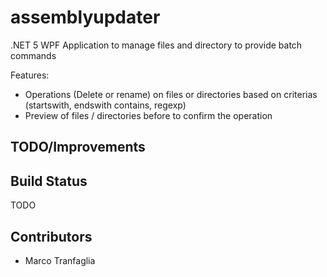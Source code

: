 # assemblyupdater
.NET 5 WPF Application to manage files and directory to provide batch commands

Features:
- Operations (Delete or rename) on files or directories based on criterias (startswith, endswith contains, regexp)
- Preview of files / directories before to confirm the operation

TODO/Improvements
------------


Build Status
------------

TODO

Contributors
------------
* Marco Tranfaglia
